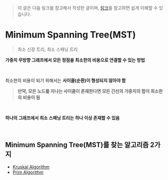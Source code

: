 > 이 글은 다음 링크를 참고해서 작성한 글이며, [링크](https://maetdori.tistory.com/entry/%EC%95%8C%EA%B3%A0%EB%A6%AC%EC%A6%98-Minimum-Spanning-Tree-MST-%EC%B5%9C%EC%86%8C-%EC%8B%A0%EC%9E%A5-%ED%8A%B8%EB%A6%AC?category=857970)를 참고하면 쉽게 이해할 수 있습니다.

# Minimum Spanning Tree(MST)
> 최소 신장 트리, 최소 스패닝 트리

**가중치 무방향 그래프에서 모든 정점을 최소한의 비용으로 연결할 수 있는 방법**

<br>

최소한의 비용이 되기 위해서는 **사이클(순환)이 형성되지 않아야 함**

> **만약, 모든 노드를 지나는 사이클이 존재한다면 모든 간선의 가중치의 합이 최소한의 비용이 됨**

<br>

**하나의 그래프에서 최소 스패닝 트리는 하나 이상 존재할 수 있음**

<br>

## Minimum Spanning Tree(MST)를 찾는 알고리즘 2가지
- [Kruskal Algorithm](https://github.com/bangjaeyoung/TIL/blob/main/Algorithm/Kruskal%20Algorithm.md)
- [Prim Algorithm](https://github.com/bangjaeyoung/TIL/blob/main/Algorithm/Prim%20Algorithm.md)
